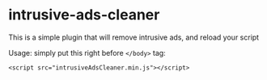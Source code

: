 # intrusive-ads-cleaner
This is a simple plugin that will remove intrusive ads, and reload your script

Usage: 
simply put this right before `</body>` tag:
```
<script src="intrusiveAdsCleaner.min.js"></script>
```